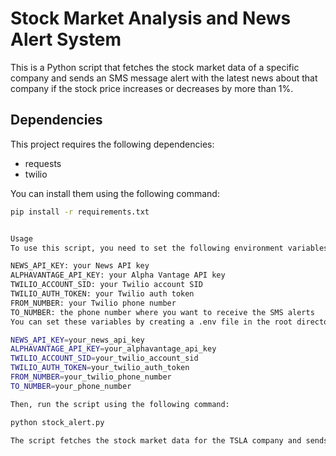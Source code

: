 # Stock Market Analysis and News Alert System

This is a Python script that fetches the stock market data of a specific company and sends an SMS message alert with the latest news about that company if the stock price increases or decreases by more than 1%.

## Dependencies

This project requires the following dependencies:

- requests
- twilio

You can install them using the following command:

```bash
pip install -r requirements.txt


Usage
To use this script, you need to set the following environment variables:

NEWS_API_KEY: your News API key
ALPHAVANTAGE_API_KEY: your Alpha Vantage API key
TWILIO_ACCOUNT_SID: your Twilio account SID
TWILIO_AUTH_TOKEN: your Twilio auth token
FROM_NUMBER: your Twilio phone number
TO_NUMBER: the phone number where you want to receive the SMS alerts
You can set these variables by creating a .env file in the root directory of your project and adding them like this:

NEWS_API_KEY=your_news_api_key
ALPHAVANTAGE_API_KEY=your_alphavantage_api_key
TWILIO_ACCOUNT_SID=your_twilio_account_sid
TWILIO_AUTH_TOKEN=your_twilio_auth_token
FROM_NUMBER=your_twilio_phone_number
TO_NUMBER=your_phone_number

Then, run the script using the following command:

python stock_alert.py

The script fetches the stock market data for the TSLA company and sends an SMS alert if the stock price changes by more than 1%. You can modify the company and news sources by changing the STOCK_COMPANY and NEWS_COMPANY variables in the script.

